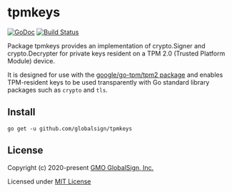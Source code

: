 # tpmkeys

[![GoDoc](https://godoc.org/github.com/globalsign/tpmkeys?status.svg)](https://godoc.org/github.com/globalsign/tpmkeys)
[![Build Status](https://travis-ci.org/globalsign/tpmkeys.svg?branch=master)](https://travis-ci.org/globalsign/tpmkeys)

Package tpmkeys provides an implementation of crypto.Signer and crypto.Decrypter
for private keys resident on a TPM 2.0 (Trusted Platform Module) device.

It is designed for use with the [google/go-tpm/tpm2 package](https://github.com/google/go-tpm) and enables
TPM-resident keys to be used transparently with Go standard library packages such
as `crypto` and `tls`.

## Install

    go get -u github.com/globalsign/tpmkeys

## License

Copyright (c) 2020-present [GMO GlobalSign, Inc.](https://github.com/globalsign)

Licensed under [MIT License](./LICENSE)
